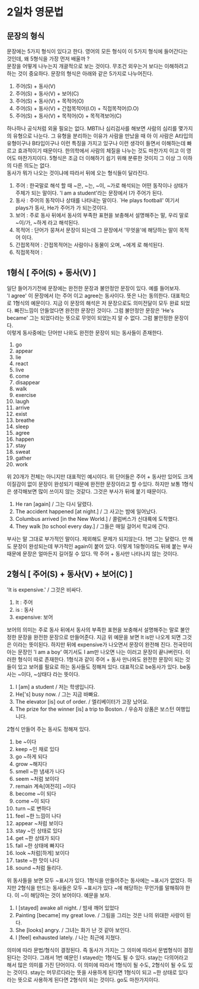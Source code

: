 # 2일차 영문법

## 문장의 형식

문장에는 5가지 형식이 있다고 한다. 영어의 모든 형식이 이 5가지 형식에 들어간다는 것인데, 왜 5형식을 가장 먼저 배울까 ?  
문장을 어떻게 나누는지 개괄적으로 보는 것이다. 무조건 외우는거 보다는 이해하려고 하는 것이 중요하다. 문장의 형식은 아래와 같은 5가지로 나누어진다.

1. 주어(S) + 동사(V)
2. 주어(S) + 동사(V) + 보어(C)
3. 주어(S) + 동사(V) + 목적어(O)
4. 주어(S) + 동사(V) + 간접목적어(I.O) + 직접목적어(D.O)
5. 주어(S) + 동사(V) + 목적어(O) + 목적격보어(C)

하나하나 공식처럼 외울 필요는 없다. MBTI나 심리검사를 해보면 사람의 심리를 몇가지의 유형으로 나눈다. 그 유형을 분리하는 이유가 사람을 만났을 때 아 이 사람은 A타입의 유형이구나 B타입이구나 이런 특징을 가지고 있구나 이런 생각이 들면서 이해하는데 빠르고 효과적이기 때문이다. 한의학에서 사람의 체질을 나누는 것도 마찬가지 이고 이 영어도 마찬가지이다. 5형식은 조금 더 이해하기 쉽기 위해 분류한 것이지 그 이상 그 이하의 다른 의도는 없다.  
동사가 뭐가 나오는 것이냐에 따라서 뒤에 오는 형식들이 달라진다.

1. 주어 : 한국말로 해석 할 때 ~은, ~는, ~이, ~가로 해석되는 어떤 동작이나 상태가 주체가 되는 말이다. 'I am a student'라는 문장에서 I가 주어가 된다.
2. 동사 : 주어의 동작이나 상태를 나타내는 말이다. `He plays football' 여기서 plays가 동사, He가 주어가 가 되는것이다.
3. 보어 : 주로 동사 뒤에서 동사의 부족한 표현을 보충해서 설명해주는 말, 우리 말로 ~이/가, ~하게 라고 해석된다.
4. 목적어 : 단어가 뭉쳐서 문장이 되는데 그 문장에서 '무엇을'에 해당하는 말이 목적어 이다.
5. 간접목적어 : 간접목적어는 사람이나 동물이 오며, ~에게 로 해석된다.
6. 직접목적어 :

## 1형식 [ 주어(S) + 동사(V) ]

일단 들어가기전에 문장에는 완전한 문장과 불안정안 문장이 있다. 예를 들어보자.  
'I agree' 이 문장에서 I는 주어 이고 agree는 동사이다. 뜻은 나는 동의한다. 대표적으로 1형식의 예문이다. 지금 이 문장의 해석은 저 문장으로도 의미전달이 모두 완료 되었다. 빠진느낌이 안들었다면 완전한 문장인 것이다. 그럼 불안정안 문장은 'He's became' 그는 되었다라는 뜻으로 무엇이 되었는지 알 수 없다. 그럼 불안정한 문장이다.  
이렇게 동사중에는 단어만 나와도 완전한 문장이 되는 동사들이 존재한다.

1. go
2. appear
3. lie
4. react
5. live
6. come
7. disappear
8. walk
9. exercise
10. laugh
11. arrive
12. exist
13. breathe
14. sleep
15. agree
16. happen
17. stay
18. sweat
19. gather
20. work

위 20개가 전체는 아니지만 대표적인 예시이다. 위 단어들은 주어 + 동사만 있어도 크게 이질감이 없이 문장이 완성되기 때문에 완전한 문장이라고 할 수있다. 하지만 보통 1형식은 생각해보면 많이 쓰이지 않는 것같다. 그것은 부사가 뒤에 붙기 때문이다.

1. He ran [again] / 그는 다시 달렸다.
2. The accident happened [at night.] / 그 사고는 밤에 일어났다.
3. Columbus arrived [in the New World.] / 콜럼버스가 신대륙에 도착했다.
4. They walk [to school every day.] / 그들은 매일 걸어서 학교에 간다.

부사는 말 그대로 부가적인 말이다. 제외해도 문제가 되지않는다. 1번 그는 달렸다. 만 해도 문장이 완성되는데 부가적인 again이 붙어 있다. 이렇게 1유형이라도 뒤에 붙는 부사 때문에 문장은 얼마든지 길어질 수 있다. 딱 주어 + 동사만 나타나지 않는 것이다.

## 2형식 [ 주어(S) + 동사(V) + 보어(C) ]

'It is expensive.' / 그것은 비싸다.

1. It : 주어
2. is : 동사
3. expensive: 보어

보어의 의미는 주로 동사 뒤에서 동사의 부족한 표현을 보충해서 설명해주는 말로 불안정한 문장을 완전한 문장으로 만들어준다. 지금 위 예문을 보면 It is만 나오게 되면 그것은 이라는 뜻이된다. 하지만 뒤에 expensive가 나오면서 문장이 완전해 진다. 전국민이 아는 문장인 'I am a boy' 여기서도 I am만 나오면 나는 이러고 문장이 끝나버린다. 이러한 형식이 따로 존재한다. 1형식과 같이 주어 + 동사 만나와도 완전한 문장이 되는 것들이 있고 보어를 필요로 하는 동사들도 정해져 있다. 대표적으로 be동사가 있다. be동사는 ~이다, ~상태다 라는 뜻이다.

1. I [am] a student / 저는 학생입니다.
2. He['s] busy now. / 그는 지금 바빠요.
3. The elevator [is] out of order. / 엘리베이터가 고장 났어요.
4. The prize for the winner [is] a trip to Boston. / 우승자 상품은 보스턴 여행입니다.

2형식 만들어 주는 동사도 정해져 있다.

1. be ~이다
2. keep ~인 채로 있다
3. go ~하게 되다
4. grow ~해지다
5. smell ~한 냄새가 나다
6. seem ~처럼 보이다
7. remain 계속[여전히] ~이다
8. become ~이 되다
9. come ~이 되다
10. turn ~로 변하다
11. feel ~한 느낌이 나다
12. appear ~처럼 보이다
13. stay ~인 상태로 있다
14. get ~한 상태가 되다
15. fall ~한 상태에 빠지다
16. look ~처럼[하게] 보이다
17. taste ~한 맛이 나다
18. sound ~처럼 들리다.

위 동사들을 보면 모두 ~표시가 있다. 1형식을 만들어주는 동사에는 ~표시가 없었다. 하지만 2형식을 만드는 동사들은 모두 ~표시가 있다 ~에 해당하는 무언가를 말해줘야 한다. 이 ~이 해당하는 것이 보어이다. 예문을 보자.

1. I [stayed] awake all night. / 밤새 깨어 있었다
2. Painting [became] my great love. / 그림을 그리는 것은 나의 위대한 사랑이 된다.
3. She [looks] angry. / 그녀는 화가 난 것 같아 보인다.
4. I [feel] exhausted lately. / 나는 최근에 지쳤다.

의미에 따라 문법/형식이 결정된다. 즉 동사가 가지는 그 의미에 따라서 문법형식이 결정된다는 것이다. 그래서 1번 예문인 I stayed는 1형식도 될 수 있다. stay는 다의어라고 해서 많은 의미를 가진 단어이다. 이 의미에 따라서 1형식이 될 수도, 2형식이 될 수도 있는 것이다. stay는 머무르다라는 뜻을 사용하게 된다면 1형식이 되고 ~한 상태로 있다 라는 뜻으로 사용하게 된다면 2형식이 되는 것이다. go도 마찬가지이다.
